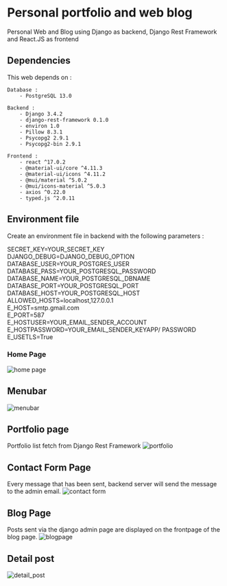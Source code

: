 # Personal portfolio and web blog
Personal Web and Blog using Django as backend, Django Rest Framework and React.JS as frontend


## Dependencies
This web depends on :

    Database :
        - PostgreSQL 13.0

    Backend : 
        - Django 3.4.2
        - django-rest-framework 0.1.0
        - environ 1.0
        - Pillow 8.3.1
        - Psycopg2 2.9.1
        - Psycopg2-bin 2.9.1
    
    Frontend :
        - react ^17.0.2
        - @material-ui/core ^4.11.3
        - @material-ui/icons ^4.11.2
        - @mui/material ^5.0.2
        - @mui/icons-material ^5.0.3
        - axios ^0.22.0
        - typed.js ^2.0.11

## Environment file
Create an environment file in backend with the following parameters :

SECRET_KEY=YOUR_SECRET_KEY  
DJANGO_DEBUG=DJANGO_DEBUG_OPTION   
DATABASE_USER=YOUR_POSTGRES_USER   
DATABASE_PASS=YOUR_POSTGRESQL_PASSWORD   
DATABASE_NAME=YOUR_POSTGRESQL_DBNAME   
DATABASE_PORT=YOUR_POSTGRESQL_PORT   
DATABASE_HOST=YOUR_POSTGRESQL_HOST   
ALLOWED_HOSTS=localhost,127.0.0.1   
E_HOST=smtp.gmail.com   
E_PORT=587   
E_HOSTUSER=YOUR_EMAIL_SENDER_ACCOUNT   
E_HOSTPASSWORD=YOUR_EMAIL_SENDER_KEYAPP/ PASSWORD   
E_USETLS=True   


### Home Page
![home page](https://user-images.githubusercontent.com/7325133/153144982-bf686e42-727c-460e-8b64-f3dcdbd3b015.png)


## Menubar
![menubar](https://user-images.githubusercontent.com/7325133/153145211-499205e0-f1e0-4d76-b221-947a052077c2.png)

## Portfolio page
Portfolio list fetch from Django Rest Framework
![portfolio](https://user-images.githubusercontent.com/7325133/153180211-dcbf76a9-0518-466a-a5ef-6ab2813b54e1.png)

## Contact Form Page
Every message that has been sent, backend server will send the message to the admin email.
![contact form](https://user-images.githubusercontent.com/7325133/153145912-5870d0da-4a99-4300-b138-4f873feefda1.png)

## Blog Page
Posts sent via the django admin page are displayed on the frontpage of the blog page.
![blogpage](https://user-images.githubusercontent.com/7325133/153146251-fe055c56-78e8-41bd-9e18-1ff6b1b31541.png)

## Detail post
![detail_post](https://user-images.githubusercontent.com/7325133/153153589-9bd31326-3df7-4281-abac-fd6d0267d5fb.png)

